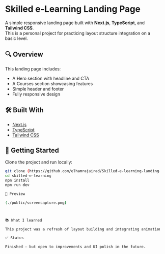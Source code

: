 # Skilled e-Learning Landing Page

A simple responsive landing page built with **Next.js**, **TypeScript**, and **Tailwind CSS**.  
This is a personal project for practicing layout structure integration on a basic level.

## 🔍 Overview

This landing page includes:

- A Hero section with headline and CTA
- A Courses section showcasing features
- Simple header and footer
- Fully responsive design

## 🛠️ Built With

- [Next.js](https://nextjs.org/)
- [TypeScript](https://www.typescriptlang.org/)
- [Tailwind CSS](https://tailwindcss.com/)

## 🚀 Getting Started

Clone the project and run locally:

```bash
git clone (https://github.com/elhamrajairad/Skilled-e-learning-landing-page.git)
cd skilled-e-learning
npm install
npm run dev

📸 Preview

(./public/screencapture.png)



📚 What I learned

This project was a refresh of layout building and integrating animation in a simple landing page.

✅ Status

Finished – but open to improvements and UI polish in the future.

